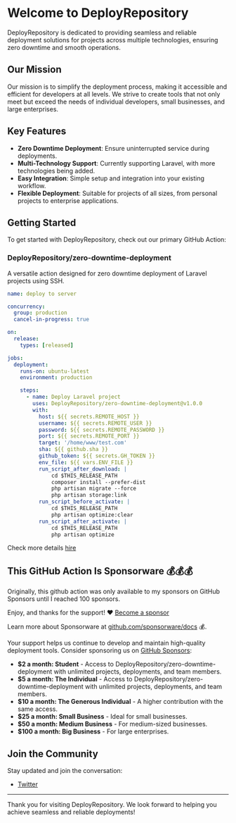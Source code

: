 # Welcome to DeployRepository

DeployRepository is dedicated to providing seamless and reliable deployment solutions for projects across multiple technologies, ensuring zero downtime and smooth operations.

## Our Mission

Our mission is to simplify the deployment process, making it accessible and efficient for developers at all levels. We strive to create tools that not only meet but exceed the needs of individual developers, small businesses, and large enterprises.

## Key Features

- **Zero Downtime Deployment**: Ensure uninterrupted service during deployments.
- **Multi-Technology Support**: Currently supporting Laravel, with more technologies being added.
- **Easy Integration**: Simple setup and integration into your existing workflow.
- **Flexible Deployment**: Suitable for projects of all sizes, from personal projects to enterprise applications.

## Getting Started

To get started with DeployRepository, check out our primary GitHub Action:

### DeployRepository/zero-downtime-deployment

A versatile action designed for zero downtime deployment of Laravel projects using SSH. 

```yaml
name: deploy to server

concurrency:
  group: production
  cancel-in-progress: true

on:
  release:
    types: [released]

jobs:
  deployment:
    runs-on: ubuntu-latest
    environment: production

    steps:
      - name: Deploy Laravel project
        uses: DeployRepository/zero-downtime-deployment@v1.0.0
        with:
          host: ${{ secrets.REMOTE_HOST }}
          username: ${{ secrets.REMOTE_USER }}
          password: ${{ secrets.REMOTE_PASSWORD }}
          port: ${{ secrets.REMOTE_PORT }}
          target: '/home/www/test.com'
          sha: ${{ github.sha }}
          github_token: ${{ secrets.GH_TOKEN }}
          env_file: ${{ vars.ENV_FILE }}
          run_script_after_download: |
              cd $THIS_RELEASE_PATH
              composer install --prefer-dist
              php artisan migrate --force
              php artisan storage:link
          run_script_before_activate: |
              cd $THIS_RELEASE_PATH
              php artisan optimize:clear
          run_script_after_activate: |
              cd $THIS_RELEASE_PATH
              php artisan optimize
```
Check more details [hire](https://github.com/DeployRepository/zero-downtime-deployment)

## This GitHub Action Is Sponsorware 💰💰💰
Originally, this github action was only available to my sponsors on GitHub Sponsors until I reached 100 sponsors.

<!-- Now that we've reached the goal, the github action is fully open source. -->

Enjoy, and thanks for the support! ❤️ [Become a sponsor](https://github.com/sponsors/DeployRepository) 

Learn more about Sponsorware at [github.com/sponsorware/docs](https://github.com/sponsorware/docs) 💰.

Your support helps us continue to develop and maintain high-quality deployment tools. Consider sponsoring us on [GitHub Sponsors](https://github.com/sponsors/DeployRepository):

- **$2 a month: Student** - Access to DeployRepository/zero-downtime-deployment with unlimited projects, deployments, and team members.
- **$5 a month: The Individual** - Access to DeployRepository/zero-downtime-deployment with unlimited projects, deployments, and team members.
- **$10 a month: The Generous Individual** - A higher contribution with the same access.
- **$25 a month: Small Business** - Ideal for small businesses.
- **$50 a month: Medium Business** - For medium-sized businesses.
- **$100 a month: Big Business** - For large enterprises.

## Join the Community

Stay updated and join the conversation:

- [Twitter](https://x.com/DeployRepo)

---

Thank you for visiting DeployRepository. We look forward to helping you achieve seamless and reliable deployments!
